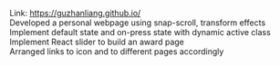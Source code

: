 Link: https://guzhanliang.github.io/ <br />
Developed a personal webpage using snap-scroll, transform effects <br />
Implement default state and on-press state with dynamic active class<br />
Implement React slider to build an award page<br />
Arranged links to icon and to different pages accordingly<br />
